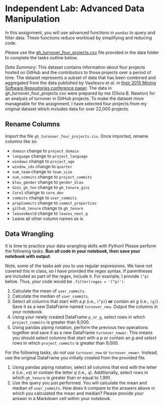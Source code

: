 # Independent Lab: Advanced Data Manipulation

In this assignment, you will use advanced functions in `pandas` to query and filter data. These functions reduce workload by simplifying and reducing code.

Please use the [gh_turnover_four_projects.csv](data/gh_turnover_four_projects.csv) file provided in the data folder to complete the tasks outline below. 

*Data Summary*: This dataset contains information about four projects hosted on GitHub and the contributors to those projects over a period of time. The dataset represents a subset of data that has been combined and aggregated from the data published by Vasilescu et al. in [their 2015 Mining Software Repositories conference paper](http://doi.org/10.1109/MSR.2015.77). The data in gh_turnover_four_projects.csv were prepared by me (Olivia B. Newton) for an analysis of turnover in GitHub projects. To make the dataset more manageable for the assignment, I have selected four projects from my original dataset which includes data for over 22,000 projects.

## Rename Columns

Import the file `gh_turnover_four_projects.csv`. Once imported, rename columns like so:

* `domain` change to `project_domain`
* `language` change to `project_language`
* `windows` change to `project_age`
* `window_idx` change to `quarter`
* `num_team` change to `team_size`
* `num_commits` change to `project_commits`
* `blau_gender` change to `gender_blau`
* `Gini_gh_ten` change to `gh_tenure_gini`
* `Core1` change to `core_dev`
* `commits` change to `user_commits`
* `propCommits` change to `commit_proportion`
* `github_tenure` change to `gh_tenure`
* `leavesNextQ` change to `leaves_next_q`
* Leave all other column names as is

## Data Wrangling

It is time to practice your data wrangling skills with Python! Please perform the following tasks. **Run all code in your notebook, then save your notebook with output**.

Note, some of the tasks ask you to use regular expressions. We have not covered this in class, so I have provided the regex syntax. If parentheses are included as part of the regex, include it. For example, I provide `(^p)` below. Thus, your code would be `.filter(regex = '(^p)')`.

1. Calculate the mean of `user_commits`. 
2. Calculate the median of `user_commits`.
3. Select all columns that start with a *p* (i.e., `(^p)`) **or** contain an *g* (i.e., `(g)`). Save it as a new DataFrame named `turnover_new`. Output the columns in your notebook.
4. Using your newly created DataFrame `p_or_g`, select rows in which `project_commits` is greater than 9,000.
5. Using pandas piping notation, perform the previous two operations together and save it as a new DataFrame `turnover_newer`. This means you should select columns that start with a *p* or contain an *g* and select rows in which `project_commits` is greater than 9,000.

For the following tasks, *do not use* `turnover_new` or `turnover_newer`. Instead, use the original DataFrame you initially created from the provided file.

1. Using pandas piping notation, select all columns that end with the letter *e* (i.e., `e$`) or contain the letter *q* (i.e., `q`). Additionally, select rows in which `gh_tenure` is greater than or equal to 1,991. 
2. Use the query you just performed. You will calculate the mean and median of `user_commits`. How does it compare to the answers above in which you calculated the mean and median? Please provide your answer in a Markdown cell within your notebook.
